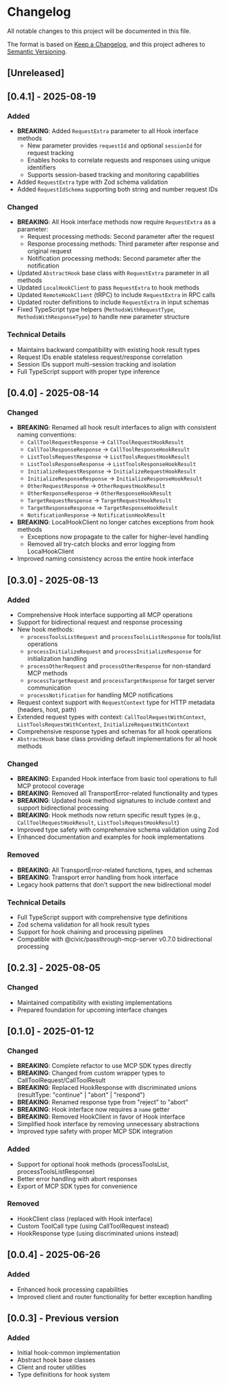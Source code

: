 # Changelog

All notable changes to this project will be documented in this file.

The format is based on [Keep a Changelog](https://keepachangelog.com/en/1.0.0/),
and this project adheres to [Semantic Versioning](https://semver.org/spec/v2.0.0.html).

## [Unreleased]

## [0.4.1] - 2025-08-19

### Added

- **BREAKING**: Added `RequestExtra` parameter to all Hook interface methods
  - New parameter provides `requestId` and optional `sessionId` for request tracking
  - Enables hooks to correlate requests and responses using unique identifiers
  - Supports session-based tracking and monitoring capabilities
- Added `RequestExtra` type with Zod schema validation
- Added `RequestIdSchema` supporting both string and number request IDs

### Changed

- **BREAKING**: All Hook interface methods now require `RequestExtra` as a parameter:
  - Request processing methods: Second parameter after the request
  - Response processing methods: Third parameter after response and original request
  - Notification processing methods: Second parameter after the notification
- Updated `AbstractHook` base class with `RequestExtra` parameter in all methods
- Updated `LocalHookClient` to pass `RequestExtra` to hook methods
- Updated `RemoteHookClient` (tRPC) to include `RequestExtra` in RPC calls
- Updated router definitions to include `RequestExtra` in input schemas
- Fixed TypeScript type helpers (`MethodsWithRequestType`, `MethodsWithResponseType`) to handle new parameter structure

### Technical Details

- Maintains backward compatibility with existing hook result types
- Request IDs enable stateless request/response correlation
- Session IDs support multi-session tracking and isolation
- Full TypeScript support with proper type inference

## [0.4.0] - 2025-08-14

### Changed

- **BREAKING**: Renamed all hook result interfaces to align with consistent naming conventions:
  - `CallToolRequestResponse` → `CallToolRequestHookResult`
  - `CallToolResponseResponse` → `CallToolResponseHookResult`
  - `ListToolsRequestResponse` → `ListToolsRequestHookResult`
  - `ListToolsResponseResponse` → `ListToolsResponseHookResult`
  - `InitializeRequestResponse` → `InitializeRequestHookResult`
  - `InitializeResponseResponse` → `InitializeResponseHookResult`
  - `OtherRequestResponse` → `OtherRequestHookResult`
  - `OtherResponseResponse` → `OtherResponseHookResult`
  - `TargetRequestResponse` → `TargetRequestHookResult`
  - `TargetResponseResponse` → `TargetResponseHookResult`
  - `NotificationResponse` → `NotificationHookResult`
- **BREAKING**: LocalHookClient no longer catches exceptions from hook methods
  - Exceptions now propagate to the caller for higher-level handling
  - Removed all try-catch blocks and error logging from LocalHookClient
- Improved naming consistency across the entire hook interface

## [0.3.0] - 2025-08-13

### Added

- Comprehensive Hook interface supporting all MCP operations
- Support for bidirectional request and response processing
- New hook methods:
  - `processToolsListRequest` and `processToolsListResponse` for tools/list operations
  - `processInitializeRequest` and `processInitializeResponse` for initialization handling
  - `processOtherRequest` and `processOtherResponse` for non-standard MCP methods
  - `processTargetRequest` and `processTargetResponse` for target server communication
  - `processNotification` for handling MCP notifications
- Request context support with `RequestContext` type for HTTP metadata (headers, host, path)
- Extended request types with context: `CallToolRequestWithContext`, `ListToolsRequestWithContext`, `InitializeRequestWithContext`
- Comprehensive response types and schemas for all hook operations
- `AbstractHook` base class providing default implementations for all hook methods

### Changed

- **BREAKING**: Expanded Hook interface from basic tool operations to full MCP protocol coverage
- **BREAKING**: Removed all TransportError-related functionality and types
- **BREAKING**: Updated hook method signatures to include context and support bidirectional processing
- **BREAKING**: Hook methods now return specific result types (e.g., `CallToolRequestHookResult`, `ListToolsRequestHookResult`)
- Improved type safety with comprehensive schema validation using Zod
- Enhanced documentation and examples for hook implementations

### Removed

- **BREAKING**: All TransportError-related functions, types, and schemas
- **BREAKING**: Transport error handling from hook interface
- Legacy hook patterns that don't support the new bidirectional model

### Technical Details

- Full TypeScript support with comprehensive type definitions
- Zod schema validation for all hook result types
- Support for hook chaining and processing pipelines
- Compatible with @civic/passthrough-mcp-server v0.7.0 bidirectional processing

## [0.2.3] - 2025-08-05

### Changed
- Maintained compatibility with existing implementations
- Prepared foundation for upcoming interface changes

## [0.1.0] - 2025-01-12

### Changed
- **BREAKING**: Complete refactor to use MCP SDK types directly
- **BREAKING**: Changed from custom wrapper types to CallToolRequest/CallToolResult
- **BREAKING**: Replaced HookResponse with discriminated unions (resultType: "continue" | "abort" | "respond")
- **BREAKING**: Renamed response type from "reject" to "abort"
- **BREAKING**: Hook interface now requires a `name` getter
- **BREAKING**: Removed HookClient in favor of Hook interface
- Simplified hook interface by removing unnecessary abstractions
- Improved type safety with proper MCP SDK integration

### Added
- Support for optional hook methods (processToolsList, processToolsListResponse)
- Better error handling with abort responses
- Export of MCP SDK types for convenience

### Removed
- HookClient class (replaced with Hook interface)
- Custom ToolCall type (using CallToolRequest instead)
- HookResponse type (using discriminated unions instead)

## [0.0.4] - 2025-06-26

### Added
- Enhanced hook processing capabilities
- Improved client and router functionality for better exception handling

## [0.0.3] - Previous version

### Added
- Initial hook-common implementation
- Abstract hook base classes
- Client and router utilities
- Type definitions for hook system